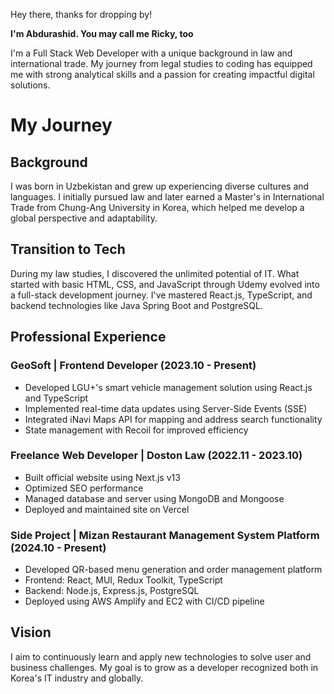 Hey there, thanks for dropping by!

**I'm Abdurashid. You may call me Ricky, too**

I'm a Full Stack Web Developer with a unique background in law and international trade. My journey from legal studies to coding has equipped me with strong analytical skills and a passion for creating impactful digital solutions.

# My Journey

## Background

I was born in Uzbekistan and grew up experiencing diverse cultures and languages. I initially pursued law and later earned a Master's in International Trade from Chung-Ang University in Korea, which helped me develop a global perspective and adaptability.

## Transition to Tech

During my law studies, I discovered the unlimited potential of IT. What started with basic HTML, CSS, and JavaScript through Udemy evolved into a full-stack development journey. I've mastered React.js, TypeScript, and backend technologies like Java Spring Boot and PostgreSQL.

## Professional Experience

### GeoSoft | Frontend Developer (2023.10 - Present)

- Developed LGU+'s smart vehicle management solution using React.js and TypeScript
- Implemented real-time data updates using Server-Side Events (SSE)
- Integrated iNavi Maps API for mapping and address search functionality
- State management with Recoil for improved efficiency

### Freelance Web Developer | Doston Law (2022.11 - 2023.10)

- Built official website using Next.js v13
- Optimized SEO performance
- Managed database and server using MongoDB and Mongoose
- Deployed and maintained site on Vercel

### Side Project | Mizan Restaurant Management System Platform (2024.10 - Present)

- Developed QR-based menu generation and order management platform
- Frontend: React, MUI, Redux Toolkit, TypeScript
- Backend: Node.js, Express.js, PostgreSQL
- Deployed using AWS Amplify and EC2 with CI/CD pipeline

## Vision

I aim to continuously learn and apply new technologies to solve user and business challenges. My goal is to grow as a developer recognized both in Korea's IT industry and globally.
